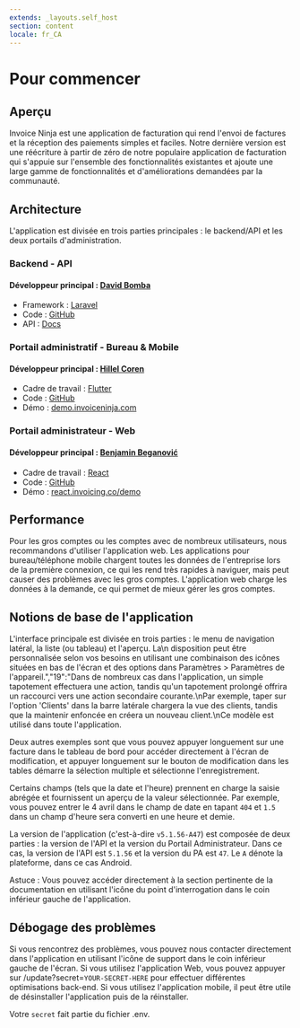```yaml
---
extends: _layouts.self_host
section: content
locale: fr_CA
---
```


# Pour commencer

## Aperçu

Invoice Ninja est une application de facturation qui rend l'envoi de factures et la réception des paiements simples et faciles. Notre dernière version est une réécriture à partir de zéro de notre populaire application de facturation qui s'appuie sur l'ensemble des fonctionnalités existantes et ajoute une large gamme de fonctionnalités et d'améliorations demandées par la communauté.

## Architecture

L'application est divisée en trois parties principales : le backend/API et les deux portails d'administration.

### Backend - API

#### Développeur principal : [David Bomba](https://twitter.com/deadbeefx0)

- Framework : [Laravel](https://laravel.com)
- Code : [GitHub](https://github.com/invoiceninja/invoiceninja/tree/v5-stable)
- API : [Docs](https://api-docs.invoicing.co/)

### Portail administratif - Bureau & Mobile

#### Développeur principal : [Hillel Coren](https://twitter.com/hillelcoren)

- Cadre de travail : [Flutter](https://flutter.dev)
- Code : [GitHub](https://github.com/invoiceninja/admin-portal)
- Démo : [demo.invoiceninja.com](https://demo.invoiceninja.com)

### Portail administrateur - Web

#### Développeur principal : [Benjamin Beganović](https://twitter.com/beganovichhh)

- Cadre de travail : [React](https://reactjs.org)
- Code : [GitHub](https://github.com/invoiceninja/ui)
- Démo : [react.invoicing.co/demo](https://react.invoicing.co/demo)

## Performance

Pour les gros comptes ou les comptes avec de nombreux utilisateurs, nous recommandons d'utiliser l'application web. Les applications pour bureau/téléphone mobile chargent toutes les données de l'entreprise lors de la première connexion, ce qui les rend très rapides à naviguer, mais peut causer des problèmes avec les gros comptes. L'application web charge les données à la demande, ce qui permet de mieux gérer les gros comptes.

## Notions de base de l'application

L'interface principale est divisée en trois parties : le menu de navigation latéral, la liste (ou tableau) et l'aperçu. La\n disposition peut être personnalisée selon vos besoins en utilisant une combinaison des icônes situées en bas de l'écran et des options dans Paramètres > Paramètres de l'appareil.","19":"Dans de nombreux cas dans l'application, un simple tapotement effectuera une action, tandis qu'un tapotement prolongé offrira un raccourci vers une action secondaire courante.\nPar exemple, taper sur l'option 'Clients' dans la barre latérale chargera la vue des clients, tandis que la maintenir enfoncée en créera un nouveau client.\nCe modèle est utilisé dans toute l'application.

Deux autres exemples sont que vous pouvez appuyer longuement sur une facture dans le tableau de bord pour accéder directement à l'écran de modification, et appuyer longuement sur le bouton de modification dans les tables démarre la sélection multiple et sélectionne l'enregistrement.

Certains champs (tels que la date et l'heure) prennent en charge la saisie abrégée et fournissent un aperçu de la valeur sélectionnée. Par exemple, vous pouvez entrer le 4 avril dans le champ de date en tapant `404` et `1.5` dans un champ d'heure sera converti en une heure et demie.

La version de l'application (c'est-à-dire `v5.1.56-A47`) est composée de deux parties : la version de l'API et la version du Portail Administrateur. Dans ce cas, la version de l'API est `5.1.56` et la version du PA est `47`. Le `A` dénote la plateforme, dans ce cas Android.

<x-info>
Astuce : Vous pouvez accéder directement à la section pertinente de la documentation en utilisant l'icône du point d'interrogation dans le coin inférieur gauche de l'application.
</x-info>

## Débogage des problèmes

Si vous rencontrez des problèmes, vous pouvez nous contacter directement dans l'application en utilisant l'icône de support dans le coin inférieur gauche de l'écran. Si vous utilisez l'application Web, vous pouvez appuyer sur /update?secret=`YOUR-SECRET-HERE` pour effectuer différentes optimisations back-end. Si vous utilisez l'application mobile, il peut être utile de désinstaller l'application puis de la réinstaller.

Votre `secret` fait partie du fichier .env.
